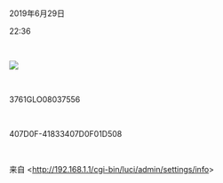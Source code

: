  

2019年6月29日

22:36

 

![](024_3761GLO08037556_000.png)

 

3761GLO08037556

 

407D0F-41833407D0F01D508

 

来自 \<<http://192.168.1.1/cgi-bin/luci/admin/settings/info>\>
